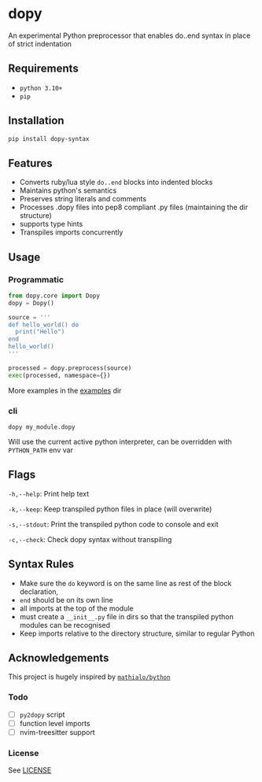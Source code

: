 # dopy

An experimental Python preprocessor that enables do..end syntax in place of strict indentation

## Requirements

- `python 3.10+`
- `pip`

## Installation

```bash
pip install dopy-syntax
```

## Features

- Converts ruby/lua style `do..end` blocks into indented blocks
- Maintains python's semantics
- Preserves string literals and comments
- Processes .dopy files into pep8 compliant .py files (maintaining the dir structure)
- supports type hints
- Transpiles imports concurrently

## Usage

### Programmatic

```python
from dopy.core import Dopy
dopy = Dopy()

source = '''
def hello_world() do
  print("Hello")
end
hello_world()
'''

processed = dopy.preprocess(source)
exec(processed, namespace={})
```

More examples in the [examples](./examples/) dir

### cli

`dopy my_module.dopy`

Will use the current active python interpreter, can be overridden with `PYTHON_PATH` env var

## Flags

`-h,--help`: Print help text

`-k,--keep`: Keep transpiled python files in place (will overwrite)

`-s,--stdout`: Print the transpiled python code to console and exit

`-c,--check`: Check dopy syntax without transpiling

## Syntax Rules

- Make sure the `do` keyword is on the same line as rest of the block declaration,
- `end` should be on its own line
- all imports at the top of the module
- must create a `__init__.py` file in dirs so that the transpiled python modules can be recognised
- Keep imports relative to the directory structure, similar to regular Python

## Acknowledgements

This project is hugely inspired by [`mathialo/bython`](https://github.com/mathialo/bython)

### Todo

- [ ] `py2dopy` script
- [ ] function level imports
- [ ] nvim-treesitter support

### License

See [LICENSE](./LICENSE)
